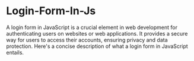 # Login-Form-In-Js
A login form in JavaScript is a crucial element in web development for authenticating users on websites or web applications. It provides a secure way for users to access their accounts, ensuring privacy and data protection. Here's a concise description of what a login form in JavaScript entails.
